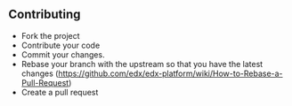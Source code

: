 ## Contributing

* Fork the project
* Contribute your code
* Commit your changes.
* Rebase your branch with the upstream so that you have the latest changes (https://github.com/edx/edx-platform/wiki/How-to-Rebase-a-Pull-Request)
* Create a pull request
